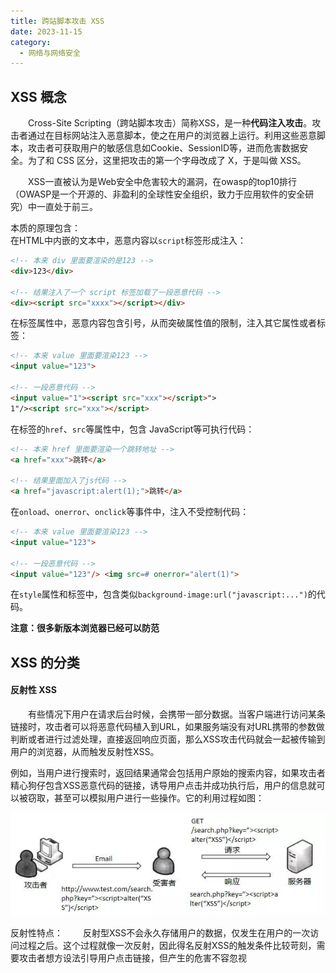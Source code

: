 ```yaml
---
title: 跨站脚本攻击 XSS
date: 2023-11-15
category:
  - 网络与网络安全
---
```


<!-- more -->



## XSS 概念

&emsp;&emsp;Cross-Site Scripting（跨站脚本攻击）简称XSS，是一种**代码注入攻击**。攻击者通过在目标网站注入恶意脚本，使之在用户的浏览器上运行。利用这些恶意脚本，攻击者可获取用户的敏感信息如Cookie、SessionID等，进而危害数据安全。为了和 CSS 区分，这里把攻击的第一个字母改成了 X，于是叫做 XSS。

&emsp;&emsp;XSS一直被认为是Web安全中危害较大的漏洞，在owasp的top10排行（OWASP是一个开源的、非盈利的全球性安全组织，致力于应用软件的安全研究）中一直处于前三。

本质的原理包含：  
在HTML中内嵌的文本中，恶意内容以`script`标签形成注入：
```html
<!-- 本来 div 里面要渲染的是123 -->
<div>123</div>

<!-- 结果注入了一个 script 标签加载了一段恶意代码 -->
<div><script src="xxxx"></script></div>
```

在标签属性中，恶意内容包含引号，从而突破属性值的限制，注入其它属性或者标签：
```html
<!-- 本来 value 里面要渲染123 -->
<input value="123">

<!-- 一段恶意代码 -->
<input value="1"><script src="xxx"></script>"> 
1"/><script src="xxx"></script> 

```

在标签的`href`、`src`等属性中，包含 JavaScript等可执行代码：
```html
<!-- 本来 href 里面要渲染一个跳转地址 -->
<a href="xxx">跳转</a>

<!-- 结果里面加入了js代码 -->
<a href="javascript:alert(1);">跳转</a>
```

在`onload`、`onerror`、`onclick`等事件中，注入不受控制代码：
```html
<!-- 本来 value 里面要渲染123 -->
<input value="123">

<!-- 一段恶意代码 -->
<input value="123"/> <img src=# onerror="alert(1)">  
```

在`style`属性和标签中，包含类似`background-image:url("javascript:...")`的代码。

**注意：很多新版本浏览器已经可以防范**


## XSS 的分类

#### 反射性 XSS

&emsp;&emsp;有些情况下用户在请求后台时候，会携带一部分数据。当客户端进行访问某条链接时，攻击者可以将恶意代码植入到URL，如果服务端没有对URL携带的参数做判断或者进行过滤处理，直接返回响应页面，那么XSS攻击代码就会一起被传输到用户的浏览器，从而触发反射性XSS。


例如，当用户进行搜索时，返回结果通常会包括用户原始的搜索内容，如果攻击者精心狗仔包含XSS恶意代码的链接，诱导用户点击并成功执行后，用户的信息就可以被窃取，甚至可以模拟用户进行一些操作。它的利用过程如图：  

![](./images/xss-reflex.png)

反射性特点：
&emsp;&emsp;反射型XSS不会永久存储用户的数据，仅发生在用户的一次访问过程之后。这个过程就像一次反射，因此得名反射XSS的触发条件比较苛刻，需要攻击者想方设法引导用户点击链接，但产生的危害不容忽视